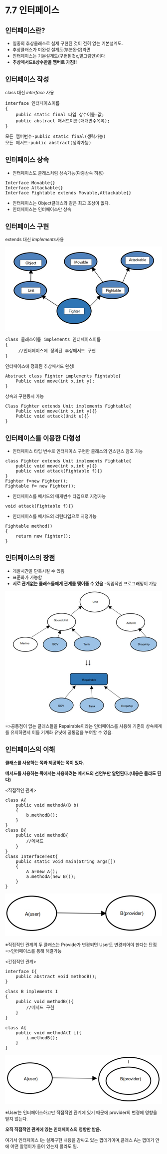 7.7 인터페이스
=============
인터페이스란?
------------
- 일종의 추상클래스로 실제 구현된 것이 전혀 없는 기본설계도.
- 추상클래스가 미완성 설계도(부분완성)라면
 - 인터페이스는 기본설계도(구현된것x,밑그림만)이다
- **추상매서드&상수만을 멤버로 가짐!!**


인터페이스 작성
-------------
class 대신 *interface* 사용
<pre>
interface 인터페이스이름
{
    public static final 타입 상수이름=값;
    public abstract 매서드이름(매개변수목록);
}
</pre>

<pre>
모든 멤버변수-public static final(생략가능)
모든 메서드-public abstract(생략가능)
</pre>

인터페이스 상속
-------------
- 인터페이스도 클래스처럼 상속가능(다중상속 허용)
<pre>
Interface Movable{}
Interface Attackable{}
Interface Fightable extends Movable,Attackable{}
</pre>
- 인터페이스는 Object클래스와 같은 최고 조상이 없다.
- 인터페이스는 인터페이스만 상속

인터페이스 구현
--------------
extends 대신 *implements*사용

![Alt text](./interface.jpg)
<pre>
class 클래스이름 implements 인터페이스이름
{
     //인터페이스에 정의된 추상메서드 구현
}
</pre>

인터페이스에 정의된 추상매서드 완성!
<pre>
Abstract class Fighter implements Fightable{
	Public void move(int x,int y);
}
</pre>

상속과 구현동시 가능
<pre>
Class Fighter extends Unit implements Fightable{
	Public void move(int x,int y){}
	Public void attack(Unit u){}
}
</pre>

인터페이스를 이용한 다형성
------------------------

- 인터페이스 타입 변수로 인터페이스 구현한 클래스의 인스턴스 참조 가능

<pre>
class Fighter extends Unit implements Fightable{
    public void move(int x,int y){}
    public void attack(Fightable f){}
}
Fighter f=new Fighter();
Fightable f= new Fighter();
</pre>

- 인터페이스를 메서드의 매개변수 타입으로 지정가능
<pre>
void attack(Fightable f){}
</pre>
- 인터페이스를 메서드의 리턴타입으로 지정가능
<pre>
Fightable method()
{
    return new Fighter();
}
</pre>

인터페이스의 장점
---------------
- 개발시간을 단축시킬 수 있음
- 표준화가 가능함
- **서로 관계없는 클래스들에게 관계를 맺어줄 수 있음**
-독립적인 프로그래밍이 가능

![Alt text](./interface2.jpg)
=>공통점이 없는 클래스들을 Repairable이라는 인터페이스를 사용해 기존의 상속체계를 유지하면서 이들 기계화 유닛에 공통점을 부여할 수 있음.

인터페이스의 이해
---------------
**클래스를 사용하는 쪽과 제공하는 쪽이 있다.**

**메서드를 사용하는 쪽에서는 사용하려는 메서드의 선언부만 알면된다.(내용은 몰라도 된다)**

<직접적인 관계>
<pre>
class A{
    public void methodA(B b)
    {
        b.methodB();
    }
}
class B{
    public void methodB{
        //메서드
    }
}
class InterfaceTest{
    public static void main(String args[])
    {
        A a=new A();
        a.methodA(new B());
    }
}
</pre>

![Alt text](./A-B.jpg)

※직접적인 관계의 두 클래스는 Provide가 변경되면 User도 변경되어야 한다는 단점
=>인터페이스를 통해 해결가능

<간접적인 관계>
<pre>
interface I{
    public abstract void methodB();
}

class B implements I
{
    public void methodB(){
        //메서드 구현
    }
}

class A{
    public void methodA(I i){
        i.methodB();
    }
}
</pre>
![Alt text](./A-I-B.jpg)

※User는 인터페이스하고만 직접적인 관계에 있기 때문에 
  provider의 변경에 영향을 받지 않는다.

 **오직 직접적인 관계에 있는 인터페이스의 영향만 받음.**
  
  여기서 인터페이스 I는 실제구현 내용을 감싸고 있는 껍데기이며,클래스 A는 껍데기 안에 어떤 알맹이가 들어 있는지 몰라도 됨.

